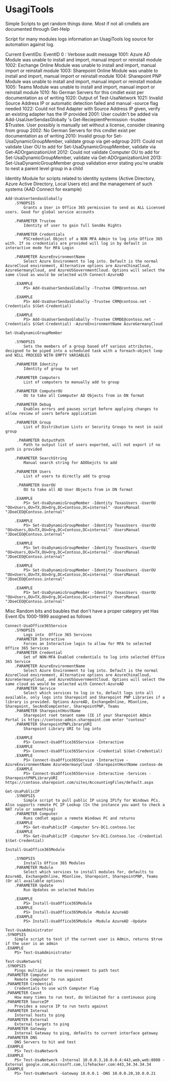 # UsagiTools
Simple Scripts to get random things done. Most if not all cmdlets are documented through Get-Help

Script for many modules logs information an UsagiTools log source for automation against log. 

Current EventIDs:
			EventID
			0   : Verbose audit message
			1001: Azure AD Module was unable to install and import, manual import or reinstall module
			1002: Exchange Online Module was unable to install and import, manual import or reinstall module
			1003: Sharepoint Online Module was unable to install and import, manual import or reinstall module
			1004: Sharepoint PNP Module was unable to install and import, manual import or reinstall module
			1005: Teams Module was unable to install and import, manual import or reinstall module
			1010: No German Servers for this cmdlet exist per documentation as of writing
			1020: Output of Test-UsaNetwork
			1021: Invalid Source Address IP or automatic detection failed and manual -source flag needed
			1022: Could not find Adapter with Source Address IP given, verify an existing adapter has the IP provided
			2001: User couldn't be added via Add-UsaUserSendasGlobally 's Get-ReciepientPermission -trustee $Trustee. User possibly is manually set without a license, consider cleaning from group
			2002: No German Servers for this cmdlet exist per documentation as of writing
			2010: Invalid group for Set-UsaDynamicGroupMember, validate group via get-adgroup
			2011: Could not validate User OU to add for Set-UsaDynamicGroupMember, validate via Get-ADOrganizationUnit
			2012: Could not validate Computer OU to add for Set-UsaDynamicGroupMember, validate via Get-ADOrganizationUnit
			2013: Set-UsaDynamicGroupMember group validation error stating you're unable to nest a parent level group in a child
		

Identity
	Module for scripts related to identity systems (Active Directory, Azure Active Directory, Local Users etc) and the management of such systems (AAD Connect for example)
	
	Add-UsaUserSendasGlobally
		.SYNOPSIS
			Grants a User in Office 365 permission to send as ALL Licensed users. Good for global service accounts

		.PARAMETER Trustee
			Identity of user to gain full SendAs Rights

		.PARAMETER Credentials
			PSCredential Object of a NON MFA Admin to log into Office 365 with. If no credentials are provided will log in by default in interactive mode for MFA Login

		.PARAMETER AzureEnvironmentName
			Select Azure Environment to log into. Default is the normal AzureCloud environment, Alternative options are AzureChinaCloud, AzureGermanyCloud, and AzureUSGovernmentCloud. Options will select the same cloud as would be selected with Connect-AzureAD

		.EXAMPLE
			PS> Add-UsaUserSendasGlobally -Trustee CRM@contoso.net

		.EXAMPLE
			PS> Add-UsaUserSendasGlobally -Trustee CRM@contoso.net -Credentials $(Get-Credential)

		.EXAMPLE
			PS> Add-UsaUserSendasGlobally -Trustee CRMDE@contoso.net -Credentials $(Get-Credential) -AzureEnvironmentName AzureGermanyCloud

	Set-UsaDynamicGroupMember

		.SYNOPSIS
			Sets the members of a group based off various attributes, designed to be piped into a scheduled task with a foreach-object loop and WILL PROCEED WITH EMPTY VARIABLES

		.PARAMETER Identity
			Identity of group to set

		.PARAMETER Computers
			List of computers to manually add to group

		.PARAMETER ComputerOU
			OU to take all Commputer AD Objects from in DN format

		.PARAMETER Debug
			Enables errors and pauses script before applying changes to allow review of users before application

		.PARAMETER Group
			List of Distribution Lists or Security Groups to nest in said group

		 .PARAMETER OutputPath
			Path to output list of users exported, will not export if no path is provided

		.PARAMETER SearchString
			Manual search string for ADObejcts to add

		.PARAMETER Users
			List of users to directly add to group

		 .PARAMETER UserOU
			OU to take all AD User Objects from in DN format

		.EXAMPLE
			PS> Set-UsaDynamicGroupMember -Identity TexasUsers -UserOU "OU=Users,OU=TX,OU=Org,DC=Contoso,DC=internal" -UsersManual "JDoeCEO@Contoso.internal"

		.EXAMPLE
			PS> Set-UsaDynamicGroupMember -Identity TexasUsers -UserOU "OU=Users,OU=TX,OU=Org,DC=Contoso,DC=internal" -UsersManual "JDoeCEO@Contoso.internal"

		.EXAMPLE
			PS> Set-UsaDynamicGroupMember -Identity TexasUsers -UserOU "OU=Users,OU=TX,OU=Org,DC=Contoso,DC=internal" -UsersManual "JDoeCEO@Contoso.internal"

		.EXAMPLE
			PS> Set-UsaDynamicGroupMember -Identity TexasUsers -UserOU "OU=Users,OU=TX,OU=Org,DC=Contoso,DC=internal" -UsersManual "JDoeCEO@Contoso.internal"

		.EXAMPLE
			PS> Set-UsaDynamicGroupMember -Identity TexasUsers -UserOU "OU=Users,OU=TX,OU=Org,DC=Contoso,DC=internal" -UsersManual "JDoeCEO@Contoso.internal"

  
Misc
	Random bits and baubles that don't have a proper category yet
	Has Event IDs 1000-1999 assigned as follows
	
	Connect-UsaOffice365Service
		.SYNOPSIS
			Logs into  Office 365 Services
		.PARAMETER Interactive
			Forces an Interactive login to allow for MFA to selected Office 365 Services
		.PARAMETER Credential
			Set of NON-MFA Enabled credentials to log into selected Office 365 Service
		.PARAMETER AzureEnvironmentName
			Select Azure Environment to log into. Default is the normal AzureCloud environment, Alternative options are AzureChinaCloud, AzureGermanyCloud, and AzureUSGovernmentCloud. Options will select the same cloud as would be selected with Connect-AzureAD
		.PARAMETER Service
			Select which services to log in to, default logs into all available, only logs into Sharepoint and Sharepoint PNP Libraries if a library is provided. Options AzureAD, ExchangeOnline, MSonline, Sharepoint, SecAndCompCenter, SharepointPNP, Teams
		.PARAMETER SharepointHostName
			Sharepoint root tenant name (IE if your Sharepoint Admin Portal is https://contoso-admin.sharepoint.com enter "contoso"
		.PARAMETER SharepointPNPLibraryURI
			Sharepoint Library URI to log into

		.EXAMPLE
			PS> Connect-UsaOffice365Service -Interactive
		.EXAMPLE
			PS> Connect-UsaOffice365Service -Credential $(Get-Credential)
		.EXAMPLE
			PS> Connect-UsaOffice365Service -Interactive -AzureEnvironmentName AzureGermanyCloud -SharepointHostName contoso-de
		.EXAMPLE
			PS> Connect-UsaOffice365Service -Interactive -Services -SharepointPNPLibraryURI https://contoso.sharepoint.com/sites/AccountingFiles/default.aspx

	Get-UsaPublicIP
		.SYNOPSIS
			Simple script to pull public IP using IPify for Windows PCs. Also supports remote PC IP Lookup (In the instance you want to check a NAT rule or something)
		.PARAMETER Computer
			Runs cmdlet again a remote Windows PC and returns
		.EXAMPLE
			PS> Get-UsaPublicIP -Computer Srv-DC1.contoso.loc
		.EXAMPLE
			PS> Get-UsaPublicIP -Computer Srv-DC1.Contoso.loc -Credential $(Get-Credential)

	Install-UsaOffice365Module
    
		.SYNOPSIS
			Installs Office 365 Modules
		.PARAMETER Module
			Select which services to install modules for, defaults to AzureAD, ExchangeOnline, MSonline, Sharepoint, SharepointPNP, Teams (Or all available options)
		.PARAMETER Update
			Run Updates on selected Modules

		.EXAMPLE
			PS> Install-UsaOffice365Module
		.EXAMPLE
			PS> Install-UsaOffice365Module -Module AzureAD
		.EXAMPLE
			PS> Install-UsaOffice365Module -Module AzureAD -Update

	Test-UsaAdministrator
    .SYNOPSIS
        Simple script to test if the current user is Admin, returns $true if the user is an admin
    .EXAMPLE
        PS> Test-UsaAdministrator

	Test-UsaNetwork{
    .SYNOPSIS
        Pings multiple in the environment to path test
    .PARAMETER Computer
        Remote Computer to run against
    .PARAMETER Credential
        Credentials to use with Computer Flag
    .PARAMETER Count
        How many times to run test, do Unlimited for a continuous ping
    .PARAMETER SourceIP
        Provides a source IP to run tests against
    .PARAMETER Internal
        Internal hosts to ping
    .PARAMETER External
        External targets to ping
    .PARAMETER Gateway
        Internal Gateway to ping, defaults to current interface gateway
    .PARAMETER DNS
        DNS Servers to hit and test
    .EXAMPLE
        PS> Test-UsaNetwork
    .EXAMPLE
        PS> Test-UsaNetwork -Internal 10.0.0.3,10.0.0.4:443,web,web:8080 -External google.com,microsoft.com,lifehacker.com:443,34.34.34.34
    .EXAMPLE
        PS> Test-UsaNetwork -Gateway 10.0.0.1 -DNS 10.0.0.20,10.0.0.21
